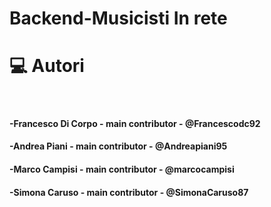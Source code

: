 # Backend-Musicisti In rete 

<h1 align="left">💻 Autori</h1>

<br>

<h4>-Francesco Di Corpo - main contributor - @Francescodc92</h4>
<h4>-Andrea Piani - main contributor - @Andreapiani95</h4>
<h4>-Marco Campisi - main contributor - @marcocampisi</h4>
<h4>-Simona Caruso - main contributor - @SimonaCaruso87</h4>


